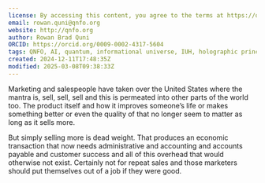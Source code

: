 ```yaml
---
license: By accessing this content, you agree to the terms at https://qnfo.org/LICENSE
email: rowan.quni@qnfo.org
website: http://qnfo.org
author: Rowan Brad Quni
ORCID: https://orcid.org/0009-0002-4317-5604
tags: QNFO, AI, quantum, informational universe, IUH, holographic principle
created: 2024-12-11T17:48:35Z
modified: 2025-03-08T09:38:33Z
---
```


Marketing and salespeople have taken over the United States where the mantra is, sell, sell, sell and this is permeated into other parts of the world too. The product itself and how it improves someone’s life or makes something better or even the quality of that no longer seem to matter as long as it sells more.

But simply selling more is dead weight. That produces an economic transaction that now needs administrative and accounting and accounts payable and customer success and all of this overhead that would otherwise not exist. Certainly not for repeat sales and those marketers should put themselves out of a job if they were good.
